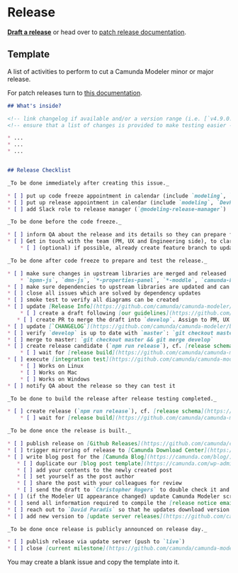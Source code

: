 # Release

__[Draft a release](https://github.com/camunda/camunda-modeler/issues/new?body=%0A%23%23%20What%27s%20inside%3F%0A%0A%3C%21--%20link%20changelog%20if%20available%20and%2For%20a%20version%20range%20%28i.e.%20%5B%60v4.9.0...develop%60%5D%28https%3A%2F%2Fgithub.com%2Fcamunda%2Fcamunda-modeler%2Fcompare%2Fv4.9.0...develop%29%29%20--%3E%0A%3C%21--%20ensure%20that%20a%20list%20of%20changes%20is%20provided%20to%20make%20testing%20easier%20--%3E%0A%0A%2A%20...%0A%2A%20...%0A%2A%20...%0A%0A%0A%23%23%20Release%20Checklist%0A%0A_To%20be%20done%20immediately%20after%20creating%20this%20issue._%0A%0A%2A%20%5B%20%5D%20put%20up%20code%20freeze%20appointment%20in%20calendar%20%28include%20%60modeling%60%2C%20%60qa%60%2C%20%60infra%60%2C%20and%20%60Team-Support%60%29%0A%2A%20%5B%20%5D%20put%20up%20release%20appointment%20in%20calendar%20%28include%20%60modeling%60%2C%20%60DevRel%60%20and%20Marketing%20%5B%20%60Christopher%20Rogers%60%20%5D%29%0A%2A%20%5B%20%5D%20add%20Slack%20role%20to%20release%20manager%20%28%60%40modeling-release-manager%60%29%0A%0A_To%20be%20done%20before%20the%20code%20freeze._%0A%0A%2A%20%5B%20%5D%20inform%20QA%20about%20the%20release%20and%20its%20details%20so%20they%20can%20prepare%20for%20testing%0A%2A%20%5B%20%5D%20Get%20in%20touch%20with%20the%20team%20%28PM%2C%20UX%20and%20Engineering%20side%29%2C%20to%20clarify%20what%20topics%20will%20be%20included%20in%20the%20Release%20and%20their%20priority.%20Use%20this%20information%20to%20start%20preparing%20a%20concept%20for%20the%20%2Ablog%20post%2A%20%28see%20below%29%20and%20%2Arelease%20info%2A%20%28see%20below%29%0A%20%20%20%20%2A%20%5B%20%5D%20%28optional%29%20if%20possible%2C%20already%20create%20feature%20branch%20to%20update%20%5BRelease%20Info%5D%28https%3A%2F%2Fgithub.com%2Fcamunda%2Fcamunda-modeler%2Fblob%2Fdevelop%2Fclient%2Fsrc%2Fplugins%2Fversion-info%2FReleaseInfo.js%29%20following%20our%20%5Bguidelines%5D%28https%3A%2F%2Fgithub.com%2Fbpmn-io%2Finternal-docs%2Ftree%2Fmaster%2Fcamunda-modeler%23whats-new-communication%29%0A%0A_To%20be%20done%20after%20code%20freeze%20to%20prepare%20and%20test%20the%20release._%0A%0A%2A%20%5B%20%5D%20make%20sure%20changes%20in%20upstream%20libraries%20are%20merged%20and%20released%0A%20%20%20%20%2A%20%60bpmn-js%60%2C%20%60dmn-js%60%2C%20%60%2A-properties-panel%60%2C%20%60%2A-moddle%60%2C%20%60camunda-bpmn-js%60%2C%20%60form-js%60%2C%20...%0A%2A%20%5B%20%5D%20make%20sure%20dependencies%20to%20upstream%20libraries%20are%20updated%20and%20can%20be%20installed%20%28%60rm%20-rf%20node_modules%20%26%26%20npm%20i%20%26%26%20npm%20run%20all%60%20works%29%0A%2A%20%5B%20%5D%20close%20all%20issues%20which%20are%20solved%20by%20dependency%20updates%0A%2A%20%5B%20%5D%20smoke%20test%20to%20verify%20all%20diagrams%20can%20be%20created%0A%2A%20%5B%20%5D%20update%20%5BRelease%20Info%5D%28https%3A%2F%2Fgithub.com%2Fcamunda%2Fcamunda-modeler%2Fblob%2Fdevelop%2Fclient%2Fsrc%2Fplugins%2Fversion-info%2FReleaseInfo.js%29%0A%20%20%20%20%2A%20%5B%20%5D%20create%20a%20draft%20following%20%5Bour%20guidelines%5D%28https%3A%2F%2Fgithub.com%2Fbpmn-io%2Finternal-docs%2Ftree%2Fmaster%2Fcamunda-modeler%23whats-new-communication%29%20and%20based%20on%20priorities%20which%20were%20aligned%20with%20the%20team%20%28PM%2C%20UX%2C%20and%20Engineering%20side%29%0A%20%20%20%2A%20%5B%20%5D%20create%20PR%20to%20merge%20the%20draft%20into%20%60develop%60.%20Assign%20to%20PM%2C%20UX%20and%20Engineering%20for%20review%0A%2A%20%5B%20%5D%20update%20%5B%60CHANGELOG%60%5D%28https%3A%2F%2Fgithub.com%2Fcamunda%2Fcamunda-modeler%2Fblob%2Fdevelop%2FCHANGELOG.md%29%0A%2A%20%5B%20%5D%20verify%20%60develop%60%20is%20up%20to%20date%20with%20%60master%60%3A%20%60git%20checkout%20master%20%26%26%20git%20pull%20%26%26%20git%20checkout%20develop%20%26%26%20git%20merge%20master%60%0A%2A%20%5B%20%5D%20merge%20to%20master%3A%20%60git%20checkout%20master%20%26%26%20git%20merge%20develop%60%0A%2A%20%5B%20%5D%20create%20release%20candidate%20%28%60npm%20run%20release%60%29%2C%20cf.%20%5Brelease%20schema%5D%28https%3A%2F%2Fgithub.com%2Fbpmn-io%2Finternal-docs%2Ftree%2Fmaster%2Frelease-schema%29%3B%20e.g%20%60v1.0.0-rc.0%60%0A%20%20%20%20%2A%20%5B%20%5D%20wait%20for%20%5Brelease%20build%5D%28https%3A%2F%2Fgithub.com%2Fcamunda%2Fcamunda-modeler%2Factions%2Fworkflows%2FRELEASE.yml%29%20to%20create%20the%20%5Bartifacts%5D%28https%3A%2F%2Fgithub.com%2Fcamunda%2Fcamunda-modeler%2Freleases%29%0A%2A%20%5B%20%5D%20execute%20%5Bintegration%20test%5D%28https%3A%2F%2Fgithub.com%2Fcamunda%2Fcamunda-modeler%2Fblob%2Fmaster%2Fdocs%2F.project%2FINTEGRATION_TEST.md%29%20on%20%5Breleased%20artifacts%5D%28https%3A%2F%2Fgithub.com%2Fcamunda%2Fcamunda-modeler%2Freleases%29%0A%20%20%20%20%2A%20%5B%20%5D%20Works%20on%20Linux%0A%20%20%20%20%2A%20%5B%20%5D%20Works%20on%20Mac%0A%20%20%20%20%2A%20%5B%20%5D%20Works%20on%20Windows%0A%2A%20%5B%20%5D%20notify%20QA%20about%20the%20release%20so%20they%20can%20test%20it%0A%0A_To%20be%20done%20to%20build%20the%20release%20after%20release%20testing%20completed._%0A%0A%2A%20%5B%20%5D%20create%20release%20%28%60npm%20run%20release%60%29%2C%20cf.%20%5Brelease%20schema%5D%28https%3A%2F%2Fgithub.com%2Fbpmn-io%2Finternal-docs%2Ftree%2Fmaster%2Frelease-schema%29%0A%20%20%20%20%2A%20%5B%20%5D%20wait%20for%20%5Brelease%20build%5D%28https%3A%2F%2Fgithub.com%2Fcamunda%2Fcamunda-modeler%2Factions%2Fworkflows%2FRELEASE.yml%29%20to%20create%20the%20%5Bartifacts%5D%28https%3A%2F%2Fgithub.com%2Fcamunda%2Fcamunda-modeler%2Freleases%29%0A%0A_To%20be%20done%20once%20the%20release%20is%20built._%0A%0A%2A%20%5B%20%5D%20publish%20release%20on%20%5BGithub%20Releases%5D%28https%3A%2F%2Fgithub.com%2Fcamunda%2Fcamunda-modeler%2Freleases%29%0A%2A%20%5B%20%5D%20trigger%20mirroring%20of%20release%20to%20%5BCamunda%20Download%20Center%5D%28https%3A%2F%2Fdownloads.camunda.cloud%2Frelease%2Fcamunda-modeler%2F%29%20via%20%5BJenkins%5D%28https%3A%2F%2Fci.cambpm.camunda.cloud%2Fjob%2Fsideprojects%2Fjob%2Fcamunda-modeler-desktop-RELEASE%2Fbuild%3Fdelay%3D0sec%29%0A%2A%20%5B%20%5D%20write%20blog%20post%20for%20the%20%5BCamunda%20Blog%5D%28https%3A%2F%2Fcamunda.com%2Fblog%2F%29%0A%20%20%20%2A%20%5B%20%5D%20duplicate%20our%20%5Bblog%20post%20template%5D%28https%3A%2F%2Fcamunda.com%2Fwp-admin%2Fedit.php%3Fs%3DTemplate%2B-%2BCamunda%2BModeler%2BRelease%2BBlog%2BPost%29%20via%20%60PA%20duplicate%60%0A%20%20%20%2A%20%5B%20%5D%20add%20your%20contents%20to%20the%20newly%20created%20post%0A%20%20%20%2A%20%5B%20%5D%20set%20yourself%20as%20the%20post%20author%0A%20%20%20%2A%20%5B%20%5D%20share%20the%20post%20with%20your%20colleagues%20for%20review%0A%20%20%20%2A%20%5B%20%5D%20send%20the%20draft%20to%20%60Christopher%20Rogers%60%20to%20double%20check%20it%20and%20coordinate%20publishing%0A%2A%20%5B%20%5D%20%28if%20the%20Modeler%20UI%20appearance%20changed%29%20update%20Camunda%20Modeler%20screenshots%20%28and%20potentially%20text%20content%29%20in%20the%20docs%20using%20%5Bautomation%20scripts%5D%28https%3A%2F%2Fgithub.com%2Fcamunda%2Fcamunda-docs-modeler-screenshots%29%0A%2A%20%5B%20%5D%20send%20all%20information%20required%20to%20compile%20the%20%5Brelease%20notice%20email%5D%28https%3A%2F%2Fgithub.com%2Fbpmn-io%2Finternal-docs%2Fblob%2Fmaster%2Fcamunda-modeler%2FREADME.md%23release-notice-email%29%20to%20the%20%5B%60%40product-release-presentation-dri%60%20role%5D%28https%3A%2F%2Fconfluence.camunda.com%2Fpages%2Fviewpage.action%3FspaceKey%3DHAN%26title%3DRelease%2BPresentation%2BProcess%23ReleasePresentationProcess-OrganisingtheReleasePresentation%29%0A%2A%20%5B%20%5D%20reach%20out%20to%20%60David%20Paradis%60%20so%20that%20he%20updates%20download%20version%20of%20%5BCamunda%20Modeler%5D%28https%3A%2F%2Fcamunda.com%2Fde%2Fdownload%2Fmodeler%2F%29%20on%20release%20day%0A%2A%20%5B%20%5D%20add%20new%20version%20to%20%5Bupdate%20server%20releases%5D%28https%3A%2F%2Fgithub.com%2Fcamunda%2Fcamunda-modeler-update-server%2Fblob%2Fmaster%2Freleases.json%29%0A%0A_To%20be%20done%20once%20release%20is%20publicly%20announced%20on%20release%20day._%0A%0A%2A%20%5B%20%5D%20publish%20release%20via%20update%20server%20%28push%20to%20%60live%60%29%0A%2A%20%5B%20%5D%20close%20%5Bcurrent%20milestone%5D%28https%3A%2F%2Fgithub.com%2Fcamunda%2Fcamunda-modeler%2Fmilestones%29%0A&title=Release+Camunda+Modeler+vX.X.X&labels=release&title=Release+Camunda+Modeler+vX.X.X&labels=release)__ or head over to [patch release documentation](./PATCH_RELEASE.md).


## Template

A list of activities to perform to cut a Camunda Modeler minor or major release.

For patch releases turn to [this documentation](./PATCH_RELEASE.md).

```markdown
## What's inside?

<!-- link changelog if available and/or a version range (i.e. [`v4.9.0...develop`](https://github.com/camunda/camunda-modeler/compare/v4.9.0...develop)) -->
<!-- ensure that a list of changes is provided to make testing easier -->

* ...
* ...
* ...


## Release Checklist

_To be done immediately after creating this issue._

* [ ] put up code freeze appointment in calendar (include `modeling`, `qa`, `infra`, and `Team-Support`)
* [ ] put up release appointment in calendar (include `modeling`, `DevRel` and Marketing [ `Christopher Rogers` ])
* [ ] add Slack role to release manager (`@modeling-release-manager`)

_To be done before the code freeze._

* [ ] inform QA about the release and its details so they can prepare for testing
* [ ] Get in touch with the team (PM, UX and Engineering side), to clarify what topics will be included in the Release and their priority. Use this information to start preparing a concept for the *blog post* (see below) and *release info* (see below)
    * [ ] (optional) if possible, already create feature branch to update [Release Info](https://github.com/camunda/camunda-modeler/blob/develop/client/src/plugins/version-info/ReleaseInfo.js) following our [guidelines](https://github.com/bpmn-io/internal-docs/tree/master/camunda-modeler#whats-new-communication)

_To be done after code freeze to prepare and test the release._

* [ ] make sure changes in upstream libraries are merged and released
    * `bpmn-js`, `dmn-js`, `*-properties-panel`, `*-moddle`, `camunda-bpmn-js`, `form-js`, ...
* [ ] make sure dependencies to upstream libraries are updated and can be installed (`rm -rf node_modules && npm i && npm run all` works)
* [ ] close all issues which are solved by dependency updates
* [ ] smoke test to verify all diagrams can be created
* [ ] update [Release Info](https://github.com/camunda/camunda-modeler/blob/develop/client/src/plugins/version-info/ReleaseInfo.js)
    * [ ] create a draft following [our guidelines](https://github.com/bpmn-io/internal-docs/tree/master/camunda-modeler#whats-new-communication) and based on priorities which were aligned with the team (PM, UX, and Engineering side)
   * [ ] create PR to merge the draft into `develop`. Assign to PM, UX and Engineering for review
* [ ] update [`CHANGELOG`](https://github.com/camunda/camunda-modeler/blob/develop/CHANGELOG.md)
* [ ] verify `develop` is up to date with `master`: `git checkout master && git pull && git checkout develop && git merge master`
* [ ] merge to master: `git checkout master && git merge develop`
* [ ] create release candidate (`npm run release`), cf. [release schema](https://github.com/bpmn-io/internal-docs/tree/master/release-schema); e.g `v1.0.0-rc.0`
    * [ ] wait for [release build](https://github.com/camunda/camunda-modeler/actions/workflows/RELEASE.yml) to create the [artifacts](https://github.com/camunda/camunda-modeler/releases)
* [ ] execute [integration test](https://github.com/camunda/camunda-modeler/blob/master/docs/.project/INTEGRATION_TEST.md) on [released artifacts](https://github.com/camunda/camunda-modeler/releases)
    * [ ] Works on Linux
    * [ ] Works on Mac
    * [ ] Works on Windows
* [ ] notify QA about the release so they can test it

_To be done to build the release after release testing completed._

* [ ] create release (`npm run release`), cf. [release schema](https://github.com/bpmn-io/internal-docs/tree/master/release-schema)
    * [ ] wait for [release build](https://github.com/camunda/camunda-modeler/actions/workflows/RELEASE.yml) to create the [artifacts](https://github.com/camunda/camunda-modeler/releases)

_To be done once the release is built._

* [ ] publish release on [Github Releases](https://github.com/camunda/camunda-modeler/releases)
* [ ] trigger mirroring of release to [Camunda Download Center](https://downloads.camunda.cloud/release/camunda-modeler/) via [Jenkins](https://ci.cambpm.camunda.cloud/job/sideprojects/job/camunda-modeler-desktop-RELEASE/build?delay=0sec)
* [ ] write blog post for the [Camunda Blog](https://camunda.com/blog/)
   * [ ] duplicate our [blog post template](https://camunda.com/wp-admin/edit.php?s=Template+-+Camunda+Modeler+Release+Blog+Post) via `PA duplicate`
   * [ ] add your contents to the newly created post
   * [ ] set yourself as the post author
   * [ ] share the post with your colleagues for review
   * [ ] send the draft to `Christopher Rogers` to double check it and coordinate publishing
* [ ] (if the Modeler UI appearance changed) update Camunda Modeler screenshots (and potentially text content) in the docs using [automation scripts](https://github.com/camunda/camunda-docs-modeler-screenshots)
* [ ] send all information required to compile the [release notice email](https://github.com/bpmn-io/internal-docs/blob/master/camunda-modeler/README.md#release-notice-email) to the [`@product-release-presentation-dri` role](https://confluence.camunda.com/pages/viewpage.action?spaceKey=HAN&title=Release+Presentation+Process#ReleasePresentationProcess-OrganisingtheReleasePresentation)
* [ ] reach out to `David Paradis` so that he updates download version of [Camunda Modeler](https://camunda.com/de/download/modeler/) on release day
* [ ] add new version to [update server releases](https://github.com/camunda/camunda-modeler-update-server/blob/master/releases.json)

_To be done once release is publicly announced on release day._

* [ ] publish release via update server (push to `live`)
* [ ] close [current milestone](https://github.com/camunda/camunda-modeler/milestones)
```

You may create a blank issue and copy the template into it.
